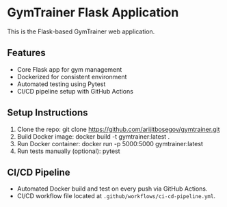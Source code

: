 # GymTrainer Flask Application

This is the Flask-based GymTrainer web application.

## Features

- Core Flask app for gym management
- Dockerized for consistent environment
- Automated testing using Pytest
- CI/CD pipeline setup with GitHub Actions

## Setup Instructions

1. Clone the repo:
git clone https://github.com/arijitbosegov/gymtrainer.git
2. Build Docker image:
docker build -t gymtrainer:latest .
3. Run Docker container:
docker run -p 5000:5000 gymtrainer:latest
4. Run tests manually (optional):
pytest

## CI/CD Pipeline

- Automated Docker build and test on every push via GitHub Actions.
- CI/CD workflow file located at `.github/workflows/ci-cd-pipeline.yml`.

